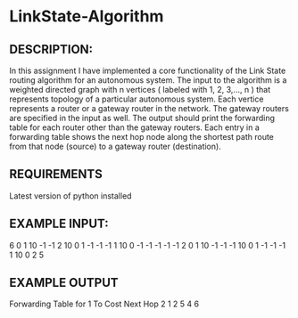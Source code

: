 # LinkState-Algorithm

## DESCRIPTION:

In this assignment I have implemented a core functionality of the Link State routing algorithm for
an autonomous system. The input to the algorithm is a weighted directed graph with n vertices
( labeled with 1, 2, 3,..., n ) that represents topology of a particular autonomous system. Each
vertice represents a router or a gateway router in the network. The gateway routers are
specified in the input as well. The output should print the forwarding table for each router other
than the gateway routers. Each entry in a forwarding table shows the next hop node along the
shortest path route from that node (source) to a gateway router (destination).

## REQUIREMENTS

Latest version of python installed

## EXAMPLE INPUT:

6
0 1 10 -1 -1 2
10 0 1 -1 -1 -1
1 10 0 -1 -1 -1
-1 -1 2 0 1 10
-1 -1 -1 10 0 1
-1 -1 -1 1 10 0
2 5


## EXAMPLE OUTPUT

Forwarding Table for 1
To Cost Next Hop
2 1 2
5 4 6



